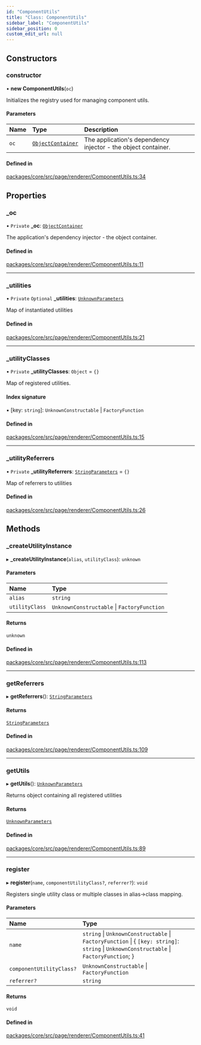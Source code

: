 ```yaml
---
id: "ComponentUtils"
title: "Class: ComponentUtils"
sidebar_label: "ComponentUtils"
sidebar_position: 0
custom_edit_url: null
---
```


## Constructors

### constructor

• **new ComponentUtils**(`oc`)

Initializes the registry used for managing component utils.

#### Parameters

| Name | Type | Description |
| :------ | :------ | :------ |
| `oc` | [`ObjectContainer`](ObjectContainer.md) | The application's dependency injector - the        object container. |

#### Defined in

[packages/core/src/page/renderer/ComponentUtils.ts:34](https://github.com/seznam/ima/blob/16487954/packages/core/src/page/renderer/ComponentUtils.ts#L34)

## Properties

### \_oc

• `Private` **\_oc**: [`ObjectContainer`](ObjectContainer.md)

The application's dependency injector - the object container.

#### Defined in

[packages/core/src/page/renderer/ComponentUtils.ts:11](https://github.com/seznam/ima/blob/16487954/packages/core/src/page/renderer/ComponentUtils.ts#L11)

___

### \_utilities

• `Private` `Optional` **\_utilities**: [`UnknownParameters`](../modules.md#unknownparameters)

Map of instantiated utilities

#### Defined in

[packages/core/src/page/renderer/ComponentUtils.ts:21](https://github.com/seznam/ima/blob/16487954/packages/core/src/page/renderer/ComponentUtils.ts#L21)

___

### \_utilityClasses

• `Private` **\_utilityClasses**: `Object` = `{}`

Map of registered utilities.

#### Index signature

▪ [key: `string`]: `UnknownConstructable` \| `FactoryFunction`

#### Defined in

[packages/core/src/page/renderer/ComponentUtils.ts:15](https://github.com/seznam/ima/blob/16487954/packages/core/src/page/renderer/ComponentUtils.ts#L15)

___

### \_utilityReferrers

• `Private` **\_utilityReferrers**: [`StringParameters`](../modules.md#stringparameters) = `{}`

Map of referrers to utilities

#### Defined in

[packages/core/src/page/renderer/ComponentUtils.ts:26](https://github.com/seznam/ima/blob/16487954/packages/core/src/page/renderer/ComponentUtils.ts#L26)

## Methods

### \_createUtilityInstance

▸ **_createUtilityInstance**(`alias`, `utilityClass`): `unknown`

#### Parameters

| Name | Type |
| :------ | :------ |
| `alias` | `string` |
| `utilityClass` | `UnknownConstructable` \| `FactoryFunction` |

#### Returns

`unknown`

#### Defined in

[packages/core/src/page/renderer/ComponentUtils.ts:113](https://github.com/seznam/ima/blob/16487954/packages/core/src/page/renderer/ComponentUtils.ts#L113)

___

### getReferrers

▸ **getReferrers**(): [`StringParameters`](../modules.md#stringparameters)

#### Returns

[`StringParameters`](../modules.md#stringparameters)

#### Defined in

[packages/core/src/page/renderer/ComponentUtils.ts:109](https://github.com/seznam/ima/blob/16487954/packages/core/src/page/renderer/ComponentUtils.ts#L109)

___

### getUtils

▸ **getUtils**(): [`UnknownParameters`](../modules.md#unknownparameters)

Returns object containing all registered utilities

#### Returns

[`UnknownParameters`](../modules.md#unknownparameters)

#### Defined in

[packages/core/src/page/renderer/ComponentUtils.ts:89](https://github.com/seznam/ima/blob/16487954/packages/core/src/page/renderer/ComponentUtils.ts#L89)

___

### register

▸ **register**(`name`, `componentUtilityClass?`, `referrer?`): `void`

Registers single utility class or multiple classes in alias->class mapping.

#### Parameters

| Name | Type |
| :------ | :------ |
| `name` | `string` \| `UnknownConstructable` \| `FactoryFunction` \| { `[key: string]`: `string` \| `UnknownConstructable` \| `FactoryFunction`;  } |
| `componentUtilityClass?` | `UnknownConstructable` \| `FactoryFunction` |
| `referrer?` | `string` |

#### Returns

`void`

#### Defined in

[packages/core/src/page/renderer/ComponentUtils.ts:41](https://github.com/seznam/ima/blob/16487954/packages/core/src/page/renderer/ComponentUtils.ts#L41)
